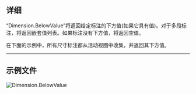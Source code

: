 ## 详细
“Dimension.BelowValue”将返回给定标注的下方值(如果它具有值)。对于多段标注，将返回嵌套值列表。如果标注没有下方值，将返回空值。

在下面的示例中，所有尺寸标注都从活动视图中收集，并返回其下方值。
___
## 示例文件

![Dimension.BelowValue](./Revit.Elements.Dimension.BelowValue_img.jpg)
